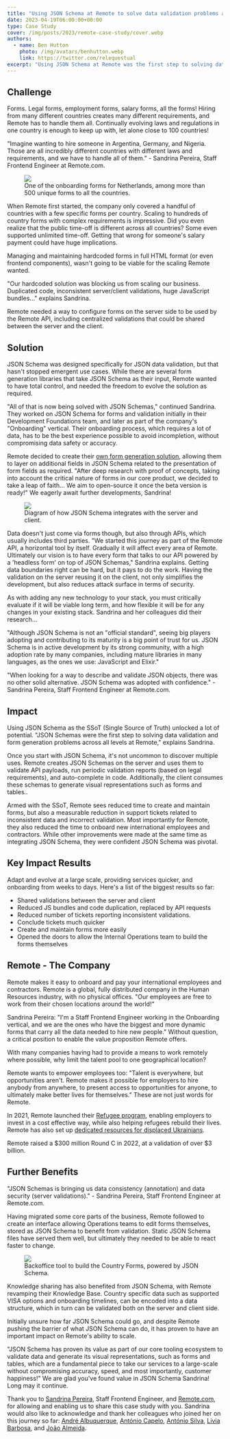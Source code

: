 ```yaml
---
title: "Using JSON Schema at Remote to solve data validation problems across all levels"
date: 2023-04-19T06:00:00+00:00
type: Case Study
cover: /img/posts/2023/remote-case-study/cover.webp
authors:
  - name: Ben Hutton
    photo: /img/avatars/benhutton.webp
    link: https://twitter.com/relequestual
excerpt: "Using JSON Schema at Remote was the first step to solving data validation and form generation problems across all levels at Remote."
---
```


## Challenge

Forms. Legal forms, employment forms, salary forms, all the forms! Hiring from many different countries creates many different requirements, and Remote has to handle them all. Continually evolving laws and regulations in one country is enough to keep up with, let alone close to 100 countries!

"Imagine wanting to hire someone in Argentina, Germany, and Nigeria. Those are all incredibly different countries with different laws and requirements, and we have to handle all of them." - Sandrina Pereira, Staff Frontend Engineer at Remote.com.

<figure class="mt-10">
  <img src="/blog/img/posts/2023/remote-case-study/Remote-Contract details.webp"/>
  <figcaption class="mt-2 mb-10 text-sm text-center text-gray-500">One of the onboarding forms for Netherlands, among more than 500 unique forms to all the countries.</figcaption>
</figure>

When Remote first started, the company only covered a handful of countries with a few specific forms per country. Scaling to hundreds of country forms with complex requirements is impressive. Did you even realize that the public time-off is different across all countries? Some even supported unlimited time-off. Getting that wrong for someone's salary payment could have huge implications.

Managing and maintaining hardcoded forms in full HTML format (or even frontend components), wasn't going to be viable for the scaling Remote wanted.

"Our hardcoded solution was blocking us from scaling our business. Duplicated code, inconsistent server/client validations, huge JavaScript bundles…" explains Sandrina.

Remote needed a way to configure forms on the server side to be used by the Remote API, including centralized validations that could be shared between the server and the client.

## Solution

JSON Schema was designed specifically for JSON data validation, but that hasn't stopped emergent use cases. While there are several form generation libraries that take JSON Schema as their input, Remote wanted to have total control, and needed the freedom to evolve the solution as required.

"All of that is now being solved with JSON Schemas," continued Sandrina. They worked on JSON Schema for forms and validation initially in their Development Foundations team, and later as part of the company's "Onboarding" vertical. Their onboarding process, which requires a lot of data, has to be the best experience possible to avoid incompletion, without compromising data safety or accuracy.

Remote decided to create their [own form generation solution](https://remote.com/blog/json-schema-forms-guide), allowing them to layer on additional fields in JSON Schema related to the presentation of form fields as required. "After deep research with proof of concepts, taking into account the critical nature of forms in our core product, we decided to take a leap of faith… We aim to open-source it once the beta version is ready!" We eagerly await further developments, Sandrina!

<figure class="mt-10">
  <img class="rounded-lg" src="/blog/img/posts/2023/remote-case-study/blog_image.webp"/>
  <figcaption class="mt-2 mb-10 text-sm text-center text-gray-500">Diagram of how JSON Schema integrates with the server and client.</figcaption>
</figure>

Data doesn't just come via forms though, but also through APIs, which usually includes third parties. "We started this journey as part of the Remote API, a horizontal tool by itself. Gradually it will affect every area of Remote. Ultimately our vision is to have every form that talks to our API powered by a 'headless form' on top of JSON Schemas," Sandrina explains. Getting data boundaries right can be hard, but it pays to do the work. Having the validation on the server reusing it on the client, not only simplifies the development, but also reduces attack surface in terms of security.

As with adding any new technology to your stack, you must critically evaluate if it will be viable long term, and how flexible it will be for any changes in your existing stack. Sandrina and her colleagues did their research…

"Although JSON Schema is not an "official standard", seeing big players adopting and contributing to its maturity is a big point of trust for us. JSON Schema is in active development by its strong community, with a high adoption rate by many companies, including mature libraries in many languages, as the ones we use: JavaScript and Elixir."

<p className="text-2xl my-10">"When looking for a way to describe and validate JSON objects, there was no other solid alternative. JSON Schema was adopted with confidence." - Sandrina Pereira, Staff Frontend Engineer at Remote.com.</p>

## Impact

Using JSON Schema as the SSoT (Single Source of Truth) unlocked a lot of potential. "JSON Schemas were the first step to solving data validation and form generation problems across all levels at Remote," explains Sandrina.

Once you start with JSON Schema, it's not uncommon to discover multiple uses. Remote creates JSON Schemas on the server and uses them to validate API payloads, run periodic validation reports (based on legal requirements), and auto-complete in code. Additionally, the client consumes these schemas to generate visual representations such as forms and tables..

Armed with the SSoT, Remote sees reduced time to create and maintain forms, but also a measurable reduction in support tickets related to inconsistent data and incorrect validation. Most importantly for Remote, they also reduced the time to onboard new international employees and contractors. While other improvements were made at the same time as integrating JSON Schema, they were confident JSON Schema was pivotal.


## Key Impact Results

Adapt and evolve at a large scale, providing services quicker, and onboarding from weeks to days. Here's a list of the biggest results so far:

- Shared validations between the server and client
- Reduced JS bundles and code duplication, replaced by API requests
- Reduced number of tickets reporting inconsistent validations.
- Conclude tickets much quicker
- Create and maintain forms more easily
- Opened the doors to allow the Internal Operations team to build the forms themselves


## Remote - The Company

<p className="text-2xl my-10">Remote makes it easy to onboard and pay your international employees and contractors. Remote is a global, fully distributed company in the Human Resources industry, with no physical offices. "Our employees are free to work from their chosen locations around the world!"</p>

Sandrina Pereira: "I'm a Staff Frontend Engineer working in the Onboarding vertical, and we are the ones who have the biggest and more dynamic forms that carry all the data needed to hire new people." Without question, a critical position to enable the value proposition Remote offers.

With many companies having had to provide a means to work remotely where possible, why limit the talent pool to one geographical location?

Remote wants to empower employees too: "Talent is everywhere, but opportunities aren't. Remote makes it possible for employers to hire anybody from anywhere, to present access to opportunities for anyone, to ultimately make better lives for themselves." These are not just words for Remote.

In 2021, Remote launched their [Refugee program](https://remote.com/news/en-GLO/208556-announcing-remote-for-refugees), enabling employers to invest in a cost effective way, while also helping refugees rebuild their lives. Remote has also set up [dedicated resources for displaced Ukrainians](https://remotecom.notion.site/Remote-for-Ukrainians-b9cf24e00ef145b1b96cd3cca919c9b2).

Remote raised a $300 million Round C in 2022, at a validation of over $3 billion.


## Further Benefits

<p className="text-2xl my-10">"JSON Schemas is bringing us data consistency (annotation) and data security (server validations)." - Sandrina Pereira, Staff Frontend Engineer at Remote.com.</p>

Having migrated some core parts of the business, Remote followed to create an interface allowing Operations teams to edit forms themselves, stored as JSON Schema to benefit from validation. Static JSON Schema files have served them well, but ultimately they needed to be able to react faster to change.

<figure class="mt-10">
  <img class="rounded-lg" src="/blog/img/posts/2023/remote-case-study/Remote-Form builder.webp"/>
  <figcaption class="mt-2 mb-10 text-sm text-center text-gray-500">Backoffice tool to build the Country Forms, powered by JSON Schema.</figcaption>
</figure>

Knowledge sharing has also benefited from JSON Schema, with Remote revamping their Knowledge Base. Country specific data such as supported VISA options and onboarding timelines, can be encoded into a data structure, which in turn can be validated both on the server and client side.

Initially unsure how far JSON Schema could go, and despite Remote pushing the barrier of what JSON Schema can do, it has proven to have an important impact on Remote's ability to scale.

"JSON Schema has proven its value as part of our core tooling ecosystem to validate data and generate its visual representations, such as forms and tables, which are a fundamental piece to take our services to a large-scale without compromising accuracy, speed, and most importantly, customer happiness!" We are glad you've found value in JSON Schema Sandrina! Long may it continue.

Thank you to [Sandrina Pereira](https://www.linkedin.com/in/sandrina-p), Staff Frontend Engineer, and [Remote.com](https://remote.com), for allowing and enabling us to share this case study with you. Sandrina would also like to acknowledge and thank her colleagues who joined her on this journey so far: [André Albuquerque](https://pt.linkedin.com/in/amalbuquerque), [António Capelo](https://www.linkedin.com/in/antoniocapelo/), [António Silva](https://www.linkedin.com/in/antonio-silva-0a6a72b4/), [Livia Barbosa](https://www.linkedin.com/in/liviaab/), and [João Almeida](https://www.linkedin.com/in/engjoaoalmeida/).
